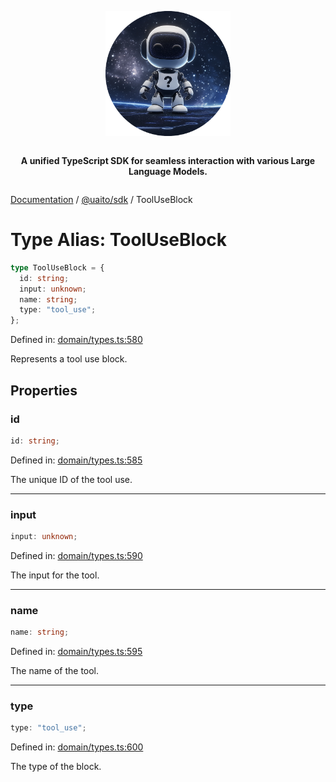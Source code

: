 <div style="display:flex; flex-direction:column; align-items:center;">
<p align="center">
  <img src="../UAITO.png" alt="UAITO Logo" width="200"/>
</p>

<p align="center">
  <strong>A unified TypeScript SDK for seamless interaction with various Large Language Models.</strong>
</p>
</div>

[Documentation](README.md) / [@uaito/sdk](@uaito.sdk.md) / ToolUseBlock

# Type Alias: ToolUseBlock

```ts
type ToolUseBlock = {
  id: string;
  input: unknown;
  name: string;
  type: "tool_use";
};
```

Defined in: [domain/types.ts:580](https://github.com/elribonazo/uaito/blob/f7cb352fea9d23c9e96ddab16e6a9d7a49becc32/packages/sdk/src/domain/types.ts#L580)

Represents a tool use block.

## Properties

### id

```ts
id: string;
```

Defined in: [domain/types.ts:585](https://github.com/elribonazo/uaito/blob/f7cb352fea9d23c9e96ddab16e6a9d7a49becc32/packages/sdk/src/domain/types.ts#L585)

The unique ID of the tool use.

***

### input

```ts
input: unknown;
```

Defined in: [domain/types.ts:590](https://github.com/elribonazo/uaito/blob/f7cb352fea9d23c9e96ddab16e6a9d7a49becc32/packages/sdk/src/domain/types.ts#L590)

The input for the tool.

***

### name

```ts
name: string;
```

Defined in: [domain/types.ts:595](https://github.com/elribonazo/uaito/blob/f7cb352fea9d23c9e96ddab16e6a9d7a49becc32/packages/sdk/src/domain/types.ts#L595)

The name of the tool.

***

### type

```ts
type: "tool_use";
```

Defined in: [domain/types.ts:600](https://github.com/elribonazo/uaito/blob/f7cb352fea9d23c9e96ddab16e6a9d7a49becc32/packages/sdk/src/domain/types.ts#L600)

The type of the block.
